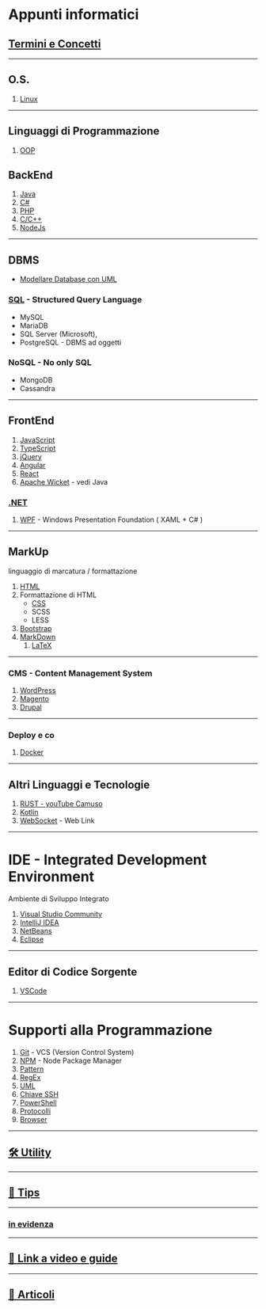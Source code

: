 # Appunti informatici

## [Termini e Concetti](./Termini_e_Concetti/ReadMe.md)

---
## O.S.
1. [Linux](./Linux/ReadMe.md)

---
## Linguaggi di Programmazione
1. [OOP](./OOP/ReadMe.md)

## BackEnd
1. [Java](./Java/ReadMe.md/#Java)
1. [C#](./C%23/ReadMe.md)
1. [PHP](./PHP/ReadMe.md)
1. [C/C++](./C%2B%2B/ReadMe.md)
1. [NodeJs](./NodeJs/ReadMe.md)

---
## DBMS
- [Modellare Database con UML](./DataBase/ClassDiagramUML.md)
### [SQL](./DataBase/sql.md) - Structured Query Language
- MySQL
- MariaDB
- SQL Server (Microsoft),
- PostgreSQL - DBMS ad oggetti
### NoSQL - No only SQL
- MongoDB
- Cassandra

---
## FrontEnd
1. [JavaScript](./JavaScript/ReadMe.md)
1. [TypeScript](./TypeScript/ReadMe.md)
1. [jQuery](./jQuery/ReadMe.md)
1. [Angular](./Angular/ReadMe.md)
1. [React](./React/ReadMe.md)
1. [Apache Wicket](./Java/Wicket.md) - vedi Java

### [.NET](./dotNET/ReadMe.md)
1. [WPF](./dotNET/WPF/WPF.md) - Windows Presentation Foundation ( XAML + C# )

---
## MarkUp
linguaggio di marcatura / formattazione
1. [HTML](./HTML/ReadMe.md)
1. Formattazione di HTML
    - [CSS](./CSS/ReadMe.md)
    - SCSS
    - LESS
1. [Bootstrap](./Bootstrap/ReadMe.md)
1. [MarkDown](./MarkDown/ReadMe.md)
    1. [LaTeX](./LaTeX/ReadMe.md)

---
### CMS - Content Management System
1. [WordPress](./CMS/WordPress/ReadMe.md)
1. [Magento](./CMS/Magento/Magento.md)
1. [Drupal](./CMS/Drupal/ReadMe.md) 

---
### Deploy e co
1. [Docker](./Docker/ReadMe.md)

---
## Altri Linguaggi e Tecnologie
1. [RUST - youTube Camuso](https://www.youtube.com/watch?v=AEHpTZeIs30)
1. [Kotlin](https://www.ionos.it/digitalguide/siti-web/programmazione-del-sito-web/tutorial-kotlin/)
1. [WebSocket](https://www.ionos.it/digitalguide/siti-web/programmazione-del-sito-web/che-cose-websocket/) - Web Link

---
# IDE - Integrated Development Environment
Ambiente di Sviluppo Integrato

1. [Visual Studio Community](./IDE/VisualStudioCommunity/ReadMe.md)
1. [IntelliJ IDEA](./IDE/IntelliJ_IDEA/ReadMe.md)
1. [NetBeans](./IDE/NetBeans/ReadMe.md)
1. [Eclipse](./IDE/Eclipse/ReadMe.md)

---
## Editor di Codice Sorgente
1. [VSCode](./IDE/VSCode/ReadMe.md)

---
# Supporti alla Programmazione
1. [Git](./Git/ReadMe.md) - VCS (Version Control System)
1. [NPM](./Supporti/NPM/ReadMe.md) - Node Package Manager
1. [Pattern](./Supporti/Pattern/ReadMe.md)
1. [RegEx](./Supporti/RegEx/ReadMe.md)
1. [UML](./Supporti/UML/ReadMe.md)
1. [Chiave SSH](./Supporti/Chiave_SSH/Chiave%20per%20GitHub.md)
1. [PowerShell](./Supporti/PowerShell/ReadMe.md) 
1. [Protocolli](./Supporti/Protocolli/Protocolli.md)
1. [Browser](./Supporti/Browser/ReadMe.md)

---
## [🛠️ Utility](./Supporti/Utility/ReadMe.md)

---
## [💊 Tips](./Supporti/Tips/ReadMe.md)

---
### [in evidenza](./Evidenza.md)

---
## [📒 Link a video e guide](./Supporti/Link/ReadMe.md)

---

## [📰 Articoli](./Articoli/ReadMe.md)